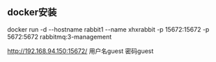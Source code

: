 ## docker安装

docker run -d --hostname rabbit1 --name xhxrabbit -p 15672:15672 -p 5672:5672 rabbitmq:3-management



http://192.168.94.150:15672/  用户名guest 密码guest